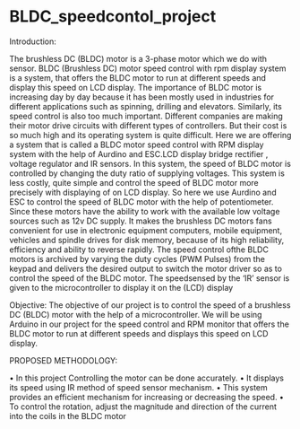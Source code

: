 # BLDC_speedcontol_project
Introduction:

The brushless DC (BLDC) motor is a 3-phase motor which we do with sensor. BLDC 
(Brushless DC) motor speed control with rpm display system is a system, that offers the BLDC 
motor to run at different speeds and display this speed on LCD display. The importance of 
BLDC motor is increasing day by day because it has been mostly used in industries for different 
applications such as spinning, drilling and elevators. Similarly, its speed control is also too 
much important. Different companies are making their motor drive circuits with different types 
of controllers. But their cost is so much high and its operating system is quite difficult. Here 
we are offering a system that is called a BLDC motor speed control with RPM display system 
with the help of Aurdino and ESC.LCD display bridge rectifier , voltage regulator and IR 
sensors.
In this system, the speed of BLDC motor is controlled by changing the duty ratio of supplying 
voltages. This system is less costly, quite simple and control the speed of BLDC motor more 
precisely with displaying of on LCD display. So here we use Aurdino and ESC to control the 
speed of BLDC motor with the help of potentiometer.
Since these motors have the ability to work with the available low voltage sources such as 12v 
DC supply. It makes the brushless DC motors fans convenient for use in electronic equipment 
computers, mobile equipment, vehicles and spindle drives for disk memory, because of its high 
reliability, efficiency and ability to reverse rapidly. The speed control ofthe BLDC motors is 
archived by varying the duty cycles (PWM Pulses) from the keypad and delivers the desired 
output to switch the motor driver so as to control the speed of the BLDC motor. The 
speedsensed by the ‘IR’ sensor is given to the microcontroller to display it on the (LCD) display

Objective:
The objective of our project is to control the speed of a brushless DC (BLDC) motor with the 
help of a microcontroller. We will be using Arduino in our project for the speed control and 
RPM monitor that offers the BLDC motor to run at different speeds and displays this speed on 
LCD display.

PROPOSED METHODOLOGY:

• In this project Controlling the motor can be done accurately. 
• It displays its speed using IR method of speed sensor mechanism. 
• This system provides an efficient mechanism for increasing or decreasing the speed.
• To control the rotation, adjust the magnitude and direction of the current into the coils 
in the BLDC motor
